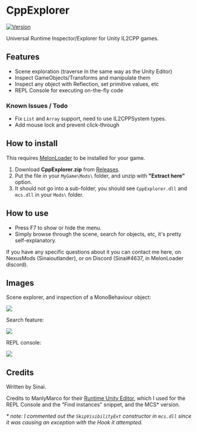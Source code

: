 # CppExplorer

[![Version](https://img.shields.io/badge/MelonLoader-0.2.6-green.svg)]()

Universal Runtime Inspector/Explorer for Unity IL2CPP games.

## Features
* Scene exploration (traverse in the same way as the Unity Editor)
* Inspect GameObjects/Transforms and manipulate them
* Inspect any object with Reflection, set primitive values, etc
* REPL Console for executing on-the-fly code

### Known Issues / Todo
* Fix `List` and `Array` support, need to use IL2CPPSystem types.
* Add mouse lock and prevent click-through

## How to install

This requires [MelonLoader](https://github.com/HerpDerpinstine/MelonLoader) to be installed for your game.

1. Download <b>CppExplorer.zip</b> from [Releases](https://github.com/sinaioutlander/CppExplorer/releases).
2. Put the file in your `MyGame\Mods\` folder, and unzip with <b>"Extract here"</b> option.
3. It should not go into a sub-folder, you should see `CppExplorer.dll` and `mcs.dll` in your `Mods\` folder.

## How to use

* Press F7 to show or hide the menu.
* Simply browse through the scene, search for objects, etc, it's pretty self-explanatory.

If you have any specific questions about it you can contact me here, on NexusMods (Sinaioutlander), or on Discord (Sinai#4637, in MelonLoader discord).

## Images

Scene explorer, and inspection of a MonoBehaviour object:

[![](https://i.imgur.com/Yxizwcz.png)](https://i.imgur.com/Yxizwcz.png)

Search feature:

[![](https://i.imgur.com/F9ZfMvz.png)](https://i.imgur.com/F9ZfMvz.png)


REPL console:

[![](https://i.imgur.com/14Dbtf8.png)](https://i.imgur.com/14Dbtf8.png)

## Credits

Written by Sinai.

Credits to ManlyMarco for their [Runtime Unity Editor](https://github.com/ManlyMarco/RuntimeUnityEditor), which I used for the REPL Console and the "Find instances" snippet, and the MCS* version.

<i>* note: I commented out the `SkipVisibilityExt` constructor in `mcs.dll` since it was causing an exception with the Hook it attempted.</i>
